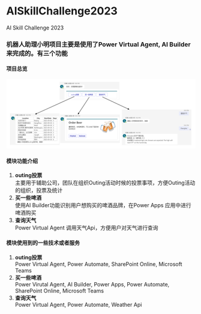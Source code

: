 # AISkillChallenge2023
AI Skill Challenge 2023
### 机器人助理小明项目主要是使用了Power Virtual Agent, AI Builder来完成的。有三个功能

#### 项目总览
  
  ![系统Overview](https://github.com/BaoqiaoBruce0916/AISkillChallenge2023/blob/main/assets/img/BotOverview.png)

#### 模块功能介绍
1. **outing投票**  
   主要用于辅助公司，团队在组织Outing活动时候的投票事项，方便Outing活动的组织，投票及统计
2. **买一些啤酒**  
   使用AI Builder功能识别用户想购买的啤酒品牌，在Power Apps 应用中进行啤酒购买
5. **查询天气**     
   Power Virtual Agent 调用天气Api，方便用户对天气进行查询


#### 模块使用到的一些技术或者服务
1. **outing投票**  
   Power Virtual Agent, Power Automate, SharePoint Online, Microsoft Teams
2. **买一些啤酒**  
   Power Virutal Agent, AI Builder, Power Apps, Power Automate, SharePoint Online, Microsoft Teams
3. **查询天气**  
   Power Virtual Agent, Power Automate, Weather Api		
   
